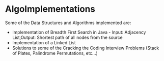 # AlgoImplementations

Some of the Data Structures and Algorithms implemented are:

- Implementation of Breadth First Search in Java - Input: Adjacency List,Output: Shortest path of all nodes from the source
- Implementation of a Linked List
- Solutions to some of the Cracking the Coding Interview Problems (Stack of Plates, Palindrome Permutations, etc...)


